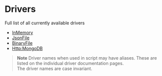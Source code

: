 # Drivers
Full list of all currently available drivers
- [InMemory](in-memory.md) 
- [JsonFile](json-file.md) 
- [BinaryFile](binary-file.md) 
- [Http:MongoDB](proxy-mongodb.md) 

> **Note**
> Driver names when used in script may have aliases. These are listed on the individual driver documentation pages.  
> The driver names are case invariant. 
